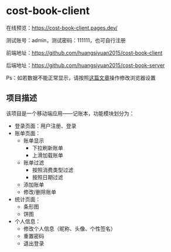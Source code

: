# cost-book-client

在线预览：https://cost-book-client.pages.dev/

测试账号：admin，测试密码：111111，也可自行注册

前端地址：https://github.com/huangsiyuan2015/cost-book-client

后端地址：https://github.com/huangsiyuan2015/cost-book-server

Ps：如若数据不能正常显示，请按照[这篇文章](https://blog.51cto.com/u_15127618/3959547)操作修改浏览器设置

## 项目描述

该项目是一个移动端应用——记账本，功能模块划分为：

- 登录页面：用户注册、登录
- 账单页面：
  - 账单显示
    - 下拉刷新账单
    - 上滑加载账单
  - 账单过滤
    - 按照消费类型过滤
    - 按照日期过滤
  - 添加账单
  - 修改/删除账单
- 统计页面：
  - 条形图
  - 饼图
- 个人信息：
  - 修改个人信息（昵称、头像、个性签名）
  - 重置密码
  - 退出登录